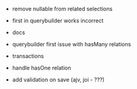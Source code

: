 - remove nullable from related selections
- first in querybuilder works incorrect

- docs
- querybuilder first issue with hasMany relations
- transactions
- handle hasOne relation
- add validation on save (ajv, joi - ???)
